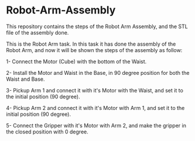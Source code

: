 # Robot-Arm-Assembly
This repository contains the steps of the Robot Arm Assembly, and the STL file of the assembly done.

This is the Robot Arm task. In this task it has done the assembly of the Robot Arm, and now it will be shown
the steps of the assembly as follow:

1- Connect the Motor (Cube) with the bottom of the Waist.

2- Install the Motor and Waist in the Base, in 90 degree position for both the Waist and Base.

3- Pickup Arm 1 and connect it with it's Motor with the Waist, and set it to the initial position (90 degree).

4- Pickup Arm 2 and connect it with it's Motor with Arm 1, and set it to the initial position (90 degree).

5- Connect the Gripper with it's Motor with Arm 2, and make the gripper in the closed position with 0 degree.
